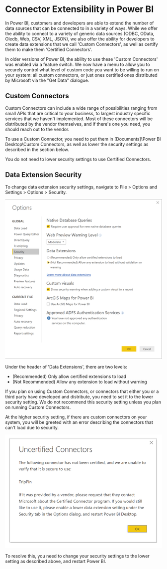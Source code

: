 # Connector Extensibility in Power BI

In Power BI, customers and developers are able to extend the number of data sources that can be connected to in a variety of ways. While we offer the ability to connect to a variety of generic data sources (ODBC, OData, Oledb, Web, CSV, XML, JSON), we also offer the ability for developers to create data extensions that we call 'Custom Connectors', as well as certify them to make them 'Certified Connectors'.

In older versions of Power BI, the ability to use these 'Custom Connectors' was enabled via a feature switch. We now have a menu to allow you to securely control what level of custom code you want to be willing to run on your system: all custom connectors, or just ones certified ones distributed by Microsoft via the "Get Data" dialogue.

## Custom Connectors

Custom Connectors can include a wide range of possibilities ranging from small APIs that are critical to your business, to largest industry specific services that we haven't implemented. Most of these connectors will be distributed by the vendor themselves, and if there's one you need, you should reach out to the vendor.

To use a Custom Connector, you need to put them in \[Documents]\\Power BI Desktop\\Custom Connectors, as well as lower the security settings as described in the section below.

You do not need to lower security settings to use Certified Connectors.

## Data Extension Security

To change data extension security settings, navigate to File > Options and Settings > Options > Security.

![Control whether you want to be able to load custom connectors or not with Data Extension Security options](media/desktop-connector-extensibility/data-extension-security-1.png)

Under the header of 'Data Extensions', there are two levels:

* (Recommended) Only allow certified extensions to load
* (Not Recommended) Allow any extension to load without warning

If you plan on using Custom Connectors, or connectors that either you or a third party have developed and distribute, you need to set it to the lower security setting. We do not recommend this security setting unless you plan on running Custom Connectors.

At the higher security setting, if there are custom connectors on your system, you will be greeted with an error describing the connectors that can't load due to security.

![A dialog will describe Custom Connectors that can't load due to security settings, in this case TripPin](media/desktop-connector-extensibility/data-extension-security-2.png)

To resolve this, you need to change your security settings to the lower setting as described above, and restart Power BI.
